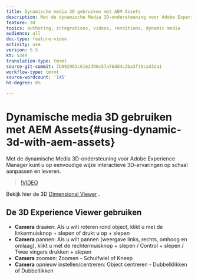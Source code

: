 ```yaml
---
title: Dynamische media 3D gebruiken met AEM Assets
description: Met de dynamische Media 3D-ondersteuning voor Adobe Experience Manager kunt u gemakkelijk interactieve 3D-ervaringen op schaal aanpassen en aanbieden
feature: 3d
topics: authoring, integrations, videos, renditions, dynamic media
audience: all
doc-type: feature-video
activity: use
version: 6.5
kt: 5349
translation-type: tm+mt
source-git-commit: 7b092963c6162d96c57a76dd4c2ba3f19ca432a1
workflow-type: tm+mt
source-wordcount: '145'
ht-degree: 0%

---
```



# Dynamische media 3D gebruiken met AEM Assets{#using-dynamic-3d-with-aem-assets}

Met de dynamische Media 3D-ondersteuning voor Adobe Experience Manager kunt u op eenvoudige wijze interactieve 3D-ervaringen op schaal aanpassen en leveren.

>[!VIDEO](https://video.tv.adobe.com/v/35156/?quality=9&learn=on)

Bekijk hier de 3D [Dimensional Viewer](http://s7d1.scene7.com/s7viewers/html5/DimensionalViewer.html?asset=DynamicmediaNA1/canBlue-2&amp;config=DynamicmediaNA1/Dimensional&amp;serverUrl=http://s7d1.scene7.com/is/image/&amp;contenturl=http://s7d1.scene7.com/is/content/) .


## De 3D Experience Viewer gebruiken

* **Camera** draaien: Als u wilt roteren rond object, klikt u met de linkermuisknop + slepen of drukt u op + slepen
* **Camera** pannen: Als u wilt pannen (weergave links, rechts, omhoog en omlaag), klikt u met de rechtermuisknop + slepen / Control + slepen / Twee vingers drukken + slepen
* **Camera** zoomen: Zoomen - Schuifwiel of Kneep
* **Camera** opnieuw instellen/centreren: Object centreren - Dubbelklikken of Dubbeltikken